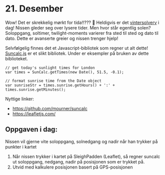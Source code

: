 # 21. Desember
Wow! Det er skrekkelig mørkt for tida!!??? 🌛 Heldigvis er det [vintersolverv](https://www.timeanddate.no/astronomi/vintersolverv) i dag! Nissen gleder seg over lysere tider. Men hvor står egentlig solen? Soloppgang, soltimer, twilight-moments varierer fra sted til sted og dato til dato. Dette er avanserte greier og nissen trenger hjelp! 

Selvfølgelig finnes det et Javascript-bibliotek som regner ut alt dette! [Suncalc.js](https://github.com/mourner/suncalc) er et slikt bibliotek. Under er eksempler på bruken av dette biblioteket.


```
// get today's sunlight times for London
var times = SunCalc.getTimes(new Date(), 51.5, -0.1);

// format sunrise time from the Date object
var sunriseStr = times.sunrise.getHours() + ':' + times.sunrise.getMinutes();
```

Nyttige linker:
* https://github.com/mourner/suncalc
* https://leafletjs.com/

Oppgaven i dag:
---------------
Nissen vil gjerne vite soloppgang, solnedgang og nadir når han trykker på punkter i kartet
1. Når nissen trykker i kartet på SleighPadden (Leaflet), så regner suncalc ut soloppgang, nedgang, nadir på posisjonen som er trykket på.
1. Utvid med kalkulere posisjonen basert på GPS-posisjonen